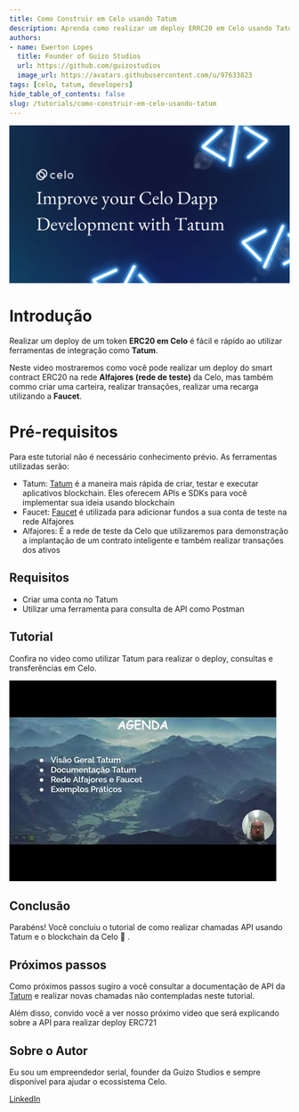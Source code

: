 ```yaml
---
title: Como Construir em Celo usando Tatum
description: Aprenda como realizar um deploy ERRC20 em Celo usando Tatum
authors:
- name: Ewerton Lopes
  title: Founder of Guizo Studios
  url: https://github.com/guizostudios
  image_url: https://avatars.githubusercontent.com/u/97633823
tags: [celo, tatum, developers]
hide_table_of_contents: false
slug: /tutorials/como-construir-em-celo-usando-tatum
---
```





![header](../../src/data-tutorials/showcase/beginner/como-construir-em-celo-usando-tatum.png)

# Introdução

Realizar um deploy de um token **ERC20 em Celo** é fácil e rápido ao utilizar ferramentas de integração como **Tatum**.

Neste video mostraremos como você pode realizar um deploy do smart contract ERC20 na rede **Alfajores (rede de teste)** da Celo, mas também commo criar uma carteira, realizar transações, realizar uma recarga utilizando a **Faucet**.

# Pré-requisitos

Para este tutorial não é necessário conhecimento prévio. As ferramentas utilizadas serão:

- Tatum: [Tatum](https://tatum.io/) é a maneira mais rápida de criar, testar e executar aplicativos blockchain. Eles oferecem APIs e SDKs para você implementar sua ideia usando blockchain
- Faucet: [Faucet](https://celo.org/developers/faucet) é utilizada para adicionar fundos a sua conta de teste na rede Alfajores
- Alfajores: É a rede de teste da Celo que utilizaremos para demonstração a implantação de um contrato inteligente e também realizar transações dos ativos

## Requisitos

- Criar uma conta no Tatum
- Utilizar uma ferramenta para consulta de API como Postman


## Tutorial

Confira no video como utilizar Tatum para realizar o deploy, consultas e transferências em Celo.


[![Como Construir em Celo usando Tatum](../../src/data-tutorials/showcase/beginner/youtube-como-construir-em-celo-usando-tatum.jpg)](https://www.youtube.com/watch?v=XXDWaloLmvs)



## Conclusão

Parabéns! Você concluiu o tutorial de como realizar chamadas API usando Tatum e o blockchain da Celo 🎉 .

## Próximos passos

Como próximos passos sugiro a você consultar a documentação de API da [Tatum](https://apidoc.tatum.io/) e realizar novas chamadas não contempladas neste tutorial.

Além disso, convido você a ver nosso próximo video que será explicando sobre a API para realizar deploy ERC721

## Sobre o Autor

Eu sou um empreendedor serial, founder da Guizo Studios e sempre disponível para ajudar o ecossistema Celo.

[LinkedIn](https://www.linkedin.com/in/ewertonlopes/)
